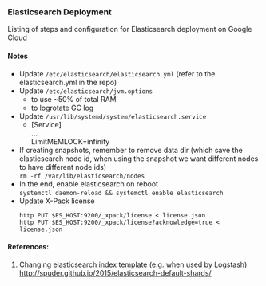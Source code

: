 ### Elasticsearch Deployment

Listing of steps and configuration for Elasticsearch deployment on Google Cloud

#### Notes
- Update `/etc/elasticsearch/elasticsearch.yml` (refer to the elasticsearch.yml in the repo)
- Update `/etc/elasticsearch/jvm.options`
  - to use ~50% of total RAM
  - to logrotate GC log
- Update `/usr/lib/systemd/system/elasticsearch.service`
  - [Service]  
    ...  
    LimitMEMLOCK=infinity
- If creating snapshots, remember to remove data dir (which save the elasticsearch node id, when using the snapshot we want different nodes to have different node ids)  
  `rm -rf /var/lib/elasticsearch/nodes`
- In the end, enable elasticsearch on reboot  
  `systemctl daemon-reload && systemctl enable elasticsearch`
- Update X-Pack license
  ```
  http PUT $ES_HOST:9200/_xpack/license < license.json
  http PUT $ES_HOST:9200/_xpack/license?acknowledge=true < license.json
  ```

#### References:
1. Changing elasticsearch index template (e.g. when used by Logstash)  
   http://spuder.github.io/2015/elasticsearch-default-shards/

